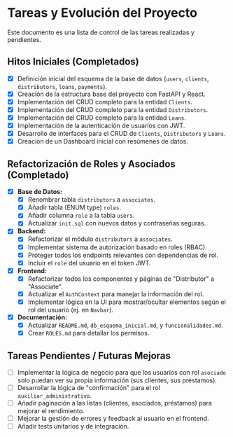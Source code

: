 # Tareas y Evolución del Proyecto

Este documento es una lista de control de las tareas realizadas y pendientes.

## Hitos Iniciales (Completados)

-   [x] Definición inicial del esquema de la base de datos (`users`, `clients`, `distributors`, `loans`, `payments`).
-   [x] Creación de la estructura base del proyecto con FastAPI y React.
-   [x] Implementación del CRUD completo para la entidad `Clients`.
-   [x] Implementación del CRUD completo para la entidad `Distributors`.
-   [x] Implementación del CRUD completo para la entidad `Loans`.
-   [x] Implementación de la autenticación de usuarios con JWT.
-   [x] Desarrollo de interfaces para el CRUD de `Clients`, `Distributors` y `Loans`.
-   [x] Creación de un Dashboard inicial con resúmenes de datos.

## Refactorización de Roles y Asociados (Completado)

-   [x] **Base de Datos:**
    -   [x] Renombrar tabla `distributors` a `associates`.
    -   [x] Añadir tabla (ENUM type) `roles`.
    -   [x] Añadir columna `role` a la tabla `users`.
    -   [x] Actualizar `init.sql` con nuevos datos y contraseñas seguras.
-   [x] **Backend:**
    -   [x] Refactorizar el módulo `distributors` a `associates`.
    -   [x] Implementar sistema de autorización basado en roles (RBAC).
    -   [x] Proteger todos los endpoints relevantes con dependencias de rol.
    -   [x] Incluir el `role` del usuario en el token JWT.
-   [x] **Frontend:**
    -   [x] Refactorizar todos los componentes y páginas de "Distributor" a "Associate".
    -   [x] Actualizar el `AuthContext` para manejar la información del rol.
    -   [x] Implementar lógica en la UI para mostrar/ocultar elementos según el rol del usuario (ej. en `Navbar`).
-   [x] **Documentación:**
    -   [x] Actualizar `README.md`, `db_esquema_inicial.md`, y `funcionalidades.md`.
    -   [x] Crear `ROLES.md` para detallar los permisos.

## Tareas Pendientes / Futuras Mejoras

-   [ ] Implementar la lógica de negocio para que los usuarios con rol `asociado` solo puedan ver su propia información (sus clientes, sus préstamos).
-   [ ] Desarrollar la lógica de "confirmación" para el rol `auxiliar_administrativo`.
-   [ ] Añadir paginación a las listas (clientes, asociados, préstamos) para mejorar el rendimiento.
-   [ ] Mejorar la gestión de errores y feedback al usuario en el frontend.
-   [ ] Añadir tests unitarios y de integración.